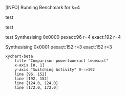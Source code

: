 [INFO] Running Benchmark for k=4

test

test

test
Synthesising 0x0000 pexact:96 r=4 exact:192 r=4

Synthesising 0x0001 pexact:152 r=3 exact:152 r=3

```mermaid
xychart-beta
    title "Comparison powertwoexact twoexact"
    x-axis [0, 1]
    y-axis "Switching Activity" 0-->192
    line [96, 152]
    line [192, 152]
    line [124.0, 124.0]
    line [172.0, 172.0]
```

